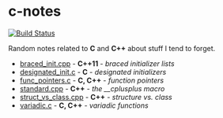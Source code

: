 # c-notes

[![Build Status](https://travis-ci.org/duddel/c-notes.svg?branch=master)](https://travis-ci.org/duddel/c-notes)

Random notes related to **C** and **C++** about stuff I tend to forget.

* [braced_init.cpp](braced_init.cpp) - **C++11** - _braced initializer lists_
* [designated_init.c](designated_init.c) - **C** - _designated initializers_
* [func_pointers.c](func_pointers.c) - **C, C++** - _function pointers_
* [standard.cpp](standard.cpp) - **C++** - _the \_\_cplusplus macro_
* [struct_vs_class.cpp](struct_vs_class.cpp) - **C++** - _structure vs. class_
* [variadic.c](variadic.c) - **C, C++** - _variadic functions_
